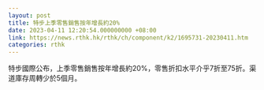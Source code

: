 ```yaml
---
layout: post
title: 特步上季零售銷售按年增長約20%
date: 2023-04-11 12:20:54.000000000 +08:00
link: https://news.rthk.hk/rthk/ch/component/k2/1695731-20230411.htm
categories: rthk
---
```


特步國際公布，上季零售銷售按年增長約20%，零售折扣水平介乎7折至75折。渠道庫存周轉少於5個月。
